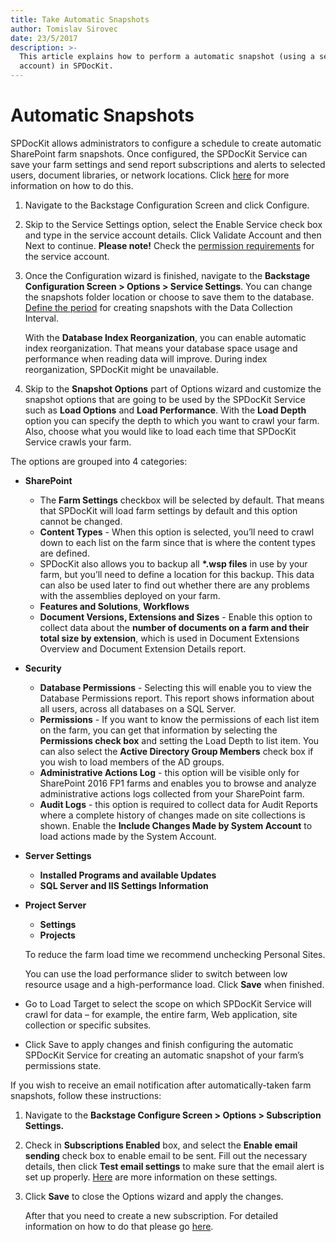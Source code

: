 ```yaml
---
title: Take Automatic Snapshots
author: Tomislav Sirovec
date: 23/5/2017
description: >-
  This article explains how to perform a automatic snapshot (using a service
  account) in SPDocKit.
---
```


# Automatic Snapshots

SPDocKit allows administrators to configure a schedule to create automatic SharePoint farm snapshots. Once configured, the SPDocKit Service can save your farm settings and send report subscriptions and alerts to selected users, document libraries, or network locations. Click [here](../explore-reports-and-create-documentation/subscriptions-and-alerts/create-new-subscription.md) for more information on how to do this.

1. Navigate to the Backstage Configuration Screen and click Configure.
2. Skip to the Service Settings option, select the Enable Service check box and type in the service account details. Click Validate Account and then Next to continue. **Please note!** Check the [permission requirements](../requirements/user-permissions-requirements.md) for the service account.
3. Once the Configuration wizard is finished, navigate to the **Backstage Configuration Screen &gt; Options &gt; Service Settings**. You can change the snapshots folder location or choose to save them to the database. [Define the period](../configure-and-extend-spdockit/options-wizard.md) for creating snapshots with the Data Collection Interval.

   With the **Database Index Reorganization**, you can enable automatic index reorganization. That means your database space usage and performance when reading data will improve. During index reorganization, SPDocKit might be unavailable.

4. Skip to the **Snapshot Options** part of Options wizard and customize the snapshot options that are going to be used by the SPDocKit Service such as **Load Options** and **Load Performance**. With the **Load Depth** option you can specify the depth to which you want to crawl your farm. Also, choose what you would like to load each time that SPDocKit Service crawls your farm.

The options are grouped into 4 categories:

* **SharePoint**
  * The **Farm Settings** checkbox will be selected by default. That means that SPDocKit will load farm settings by default and this option cannot be changed. 
  * **Content Types** - When this option is selected, you’ll need to crawl down to each list on the farm since that is where the content types are defined.
  * SPDocKit also allows you to backup all **\*.wsp files** in use by your farm, but you’ll need to define a location for this backup. This data can also be used later to find out whether there are any problems with the assemblies deployed on your farm.
  * **Features and Solutions**, **Workflows**
  * **Document Versions, Extensions and Sizes** - Enable this option to collect data about the **number of documents on a farm and their total size by extension**, which is used in Document Extensions Overview and Document Extension Details report.
* **Security**
  * **Database Permissions** - Selecting this will enable you to view the Database Permissions report. This report shows information about all users, across all databases on a SQL Server. 
  * **Permissions** - If you want to know the permissions of each list item on the farm, you can get that information by selecting the **Permissions check box** and setting the Load Depth to list item. You can also select the **Active Directory Group Members** check box if you wish to load members of the AD groups. 
  * **Administrative Actions Log** - this option will be visible only for SharePoint 2016 FP1 farms and enables you to browse and analyze administrative actions logs collected from your SharePoint farm.
  * **Audit Logs** - this option is required to collect data for Audit Reports where a complete history of changes made on site collections is shown. Enable the **Include Changes Made by System Account** to load actions made by the System Account. 
* **Server Settings**
  * **Installed Programs and available Updates**
  * **SQL Server and IIS Settings Information**
* **Project Server**

  * **Settings**
  * **Projects** 

  To reduce the farm load time we recommend unchecking Personal Sites.

  You can use the load performance slider to switch between low resource usage and a high-performance load. Click **Save** when finished.

* Go to Load Target to select the scope on which SPDocKit Service will crawl for data – for example, the entire farm, Web application, site collection or specific subsites.
* Click Save to apply changes and finish configuring the automatic SPDocKit Service for creating an automatic snapshot of your farm’s permissions state.

If you wish to receive an email notification after automatically-taken farm snapshots, follow these instructions:

1. Navigate to the **Backstage Configure Screen &gt; Options &gt; Subscription Settings.**
2. Check in **Subscriptions Enabled** box, and select the **Enable email sending** check box to enable email to be sent. Fill out the necessary details, then click **Test email settings** to make sure that the email alert is set up properly. [Here](../configure-and-extend-spdockit/options-wizard.md#subscription-settings) are more information on these settings.
3. Click **Save** to close the Options wizard and apply the changes.

   After that you need to create a new subscription. For detailed information on how to do that please go [here](../explore-reports-and-create-documentation/subscriptions-and-alerts/create-new-subscription.md).

